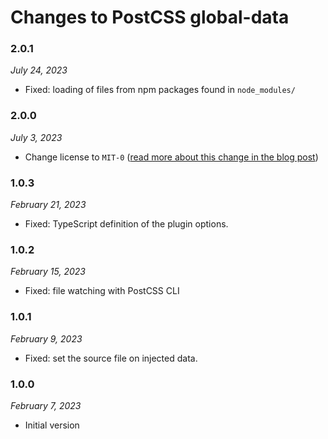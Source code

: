 # Changes to PostCSS global-data

### 2.0.1

_July 24, 2023_

- Fixed: loading of files from npm packages found in `node_modules/`

### 2.0.0

_July 3, 2023_

- Change license to `MIT-0` ([read more about this change in the blog post](https://preset-env.cssdb.org/blog/license-change/))

### 1.0.3

_February 21, 2023_

- Fixed: TypeScript definition of the plugin options.

### 1.0.2

_February 15, 2023_

- Fixed: file watching with PostCSS CLI

### 1.0.1

_February 9, 2023_

- Fixed: set the source file on injected data.

### 1.0.0

_February 7, 2023_

- Initial version
